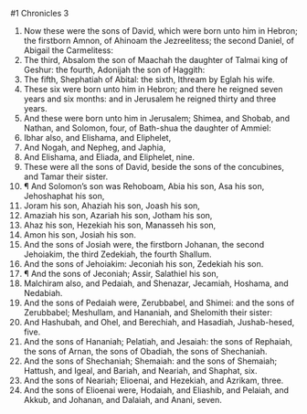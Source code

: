 ﻿#1 Chronicles 3
1. Now these were the sons of David, which were born unto him in Hebron; the firstborn Amnon, of Ahinoam the Jezreelitess; the second Daniel, of Abigail the Carmelitess: 
2. The third, Absalom the son of Maachah the daughter of Talmai king of Geshur: the fourth, Adonijah the son of Haggith: 
3. The fifth, Shephatiah of Abital: the sixth, Ithream by Eglah his wife. 
4. These six were born unto him in Hebron; and there he reigned seven years and six months: and in Jerusalem he reigned thirty and three years. 
5. And these were born unto him in Jerusalem; Shimea, and Shobab, and Nathan, and Solomon, four, of Bath-shua the daughter of Ammiel: 
6. Ibhar also, and Elishama, and Eliphelet, 
7. And Nogah, and Nepheg, and Japhia, 
8. And Elishama, and Eliada, and Eliphelet, nine. 
9. These were all the sons of David, beside the sons of the concubines, and Tamar their sister. 
10. ¶ And Solomon’s son was Rehoboam, Abia his son, Asa his son, Jehoshaphat his son, 
11. Joram his son, Ahaziah his son, Joash his son, 
12. Amaziah his son, Azariah his son, Jotham his son, 
13. Ahaz his son, Hezekiah his son, Manasseh his son, 
14. Amon his son, Josiah his son. 
15. And the sons of Josiah were, the firstborn Johanan, the second Jehoiakim, the third Zedekiah, the fourth Shallum. 
16. And the sons of Jehoiakim: Jeconiah his son, Zedekiah his son. 
17. ¶ And the sons of Jeconiah; Assir, Salathiel his son, 
18. Malchiram also, and Pedaiah, and Shenazar, Jecamiah, Hoshama, and Nedabiah. 
19. And the sons of Pedaiah were, Zerubbabel, and Shimei: and the sons of Zerubbabel; Meshullam, and Hananiah, and Shelomith their sister: 
20. And Hashubah, and Ohel, and Berechiah, and Hasadiah, Jushab-hesed, five. 
21. And the sons of Hananiah; Pelatiah, and Jesaiah: the sons of Rephaiah, the sons of Arnan, the sons of Obadiah, the sons of Shechaniah. 
22. And the sons of Shechaniah; Shemaiah: and the sons of Shemaiah; Hattush, and Igeal, and Bariah, and Neariah, and Shaphat, six. 
23. And the sons of Neariah; Elioenai, and Hezekiah, and Azrikam, three. 
24. And the sons of Elioenai were, Hodaiah, and Eliashib, and Pelaiah, and Akkub, and Johanan, and Dalaiah, and Anani, seven. 
